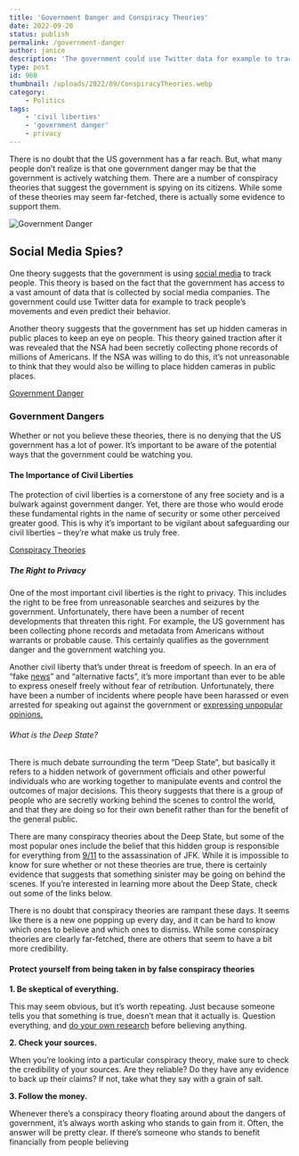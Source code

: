 ```yaml
---
title: 'Government Danger and Conspiracy Theories'
date: 2022-09-20
status: publish
permalink: /government-danger
author: janice
description: 'The government could use Twitter data for example to track people’s movements and even predict their behavior'
type: post
id: 960
thumbnail: /uploads/2022/09/ConspiracyTheories.webp
category:
    - Politics
tags:
    - 'civil liberties'
    - 'government danger'
    - privacy
---
```


There is no doubt that the US government has a far reach. But, what many people don’t realize is that one government danger may be that the government is actively watching them. There are a number of conspiracy theories that suggest the government is spying on its citizens. While some of these theories may seem far-fetched, there is actually some evidence to support them.

![Government Danger](/uploads/2022/09/ConspiracyTheories.webp)

## Social Media Spies?

One theory suggests that the government is using [social media](https://headlin3s.com/cat/social%20media) to track people. This theory is based on the fact that the government has access to a vast amount of data that is collected by social media companies. The government could use Twitter data for example to track people’s movements and even predict their behavior.

Another theory suggests that the government has set up hidden cameras in public places to keep an eye on people. This theory gained traction after it was revealed that the NSA had been secretly collecting phone records of millions of Americans. If the NSA was willing to do this, it’s not unreasonable to think that they would also be willing to place hidden cameras in public places.

[Government Danger](/uploads/2022/09/socialMediaSpies.webp)

### Government Dangers 

Whether or not you believe these theories, there is no denying that the US government has a lot of power. It’s important to be aware of the potential ways that the government could be watching you.

#### The Importance of Civil Liberties

The protection of civil liberties is a cornerstone of any free society and is a bulwark against government danger. Yet, there are those who would erode these fundamental rights in the name of security or some other perceived greater good. This is why it’s important to be vigilant about safeguarding our civil liberties – they’re what make us truly free.

[Conspiracy Theories](/uploads/2022/09/CivilLiberties.webp) 

##### The Right to Privacy

One of the most important civil liberties is the right to privacy. This includes the right to be free from unreasonable searches and seizures by the government. Unfortunately, there have been a number of recent developments that threaten this right. For example, the US government has been collecting phone records and metadata from Americans without warrants or probable cause. This certainly qualifies as the government danger and the government watching you.

Another civil liberty that’s under threat is freedom of speech. In an era of “fake [news](https://headlin3s.com)” and “alternative facts”, it’s more important than ever to be able to express oneself freely without fear of retribution. Unfortunately, there have been a number of incidents where people have been harassed or even arrested for speaking out against the government or [expressing unpopular opinions.](https://www.thewrap.com/people-who-have-been-banned-from-twitter/)

###### What is the Deep State?

There is much debate surrounding the term “Deep State”, but basically it refers to a hidden network of government officials and other powerful individuals who are working together to manipulate events and control the outcomes of major decisions. This theory suggests that there is a group of people who are secretly working behind the scenes to control the world, and that they are doing so for their own benefit rather than for the benefit of the general public.

There are many conspiracy theories about the Deep State, but some of the most popular ones include the belief that this hidden group is responsible for everything from [9/11](https://rumble.com/v1j8nol-loose-change-final-cut-2007.html) to the assassination of JFK. While it is impossible to know for sure whether or not these theories are true, there is certainly evidence that suggests that something sinister may be going on behind the scenes. If you’re interested in learning more about the Deep State, check out some of the links below.

There is no doubt that conspiracy theories are rampant these days. It seems like there is a new one popping up every day, and it can be hard to know which ones to believe and which ones to dismiss. While some conspiracy theories are clearly far-fetched, there are others that seem to have a bit more credibility.

#### Protect yourself from being taken in by false conspiracy theories

**1. Be skeptical of everything.**

This may seem obvious, but it’s worth repeating. Just because someone tells you that something is true, doesn’t mean that it actually is. Question everything, and [do your own research](https://rumble.com/register/JamesTurnerDev/) before believing anything.

**2. Check your sources.**

When you’re looking into a particular conspiracy theory, make sure to check the credibility of your sources. Are they reliable? Do they have any evidence to back up their claims? If not, take what they say with a grain of salt.

**3. Follow the money.**

Whenever there’s a conspiracy theory floating around about the dangers of government, it’s always worth asking who stands to gain from it. Often, the answer will be pretty clear. If there’s someone who stands to benefit financially from people believing